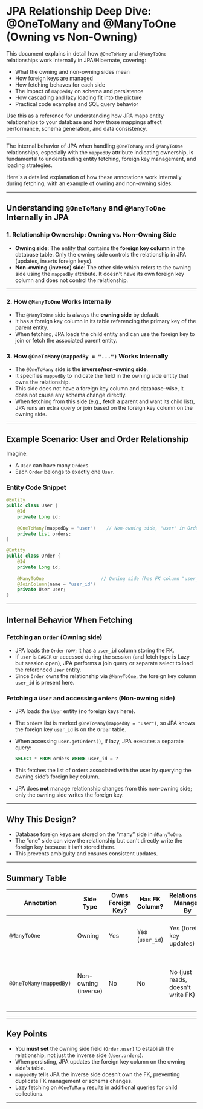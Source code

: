 # JPA Relationship Deep Dive: @OneToMany and @ManyToOne (Owning vs Non-Owning)

This document explains in detail how `@OneToMany` and `@ManyToOne` relationships work internally in JPA/Hibernate, covering:
- What the owning and non-owning sides mean
- How foreign keys are managed
- How fetching behaves for each side
- The impact of `mappedBy` on schema and persistence
- How cascading and lazy loading fit into the picture
- Practical code examples and SQL query behavior

Use this as a reference for understanding how JPA maps entity relationships to your database and how those mappings affect performance, schema generation, and data consistency.
***
The internal behavior of JPA when handling `@OneToMany` and `@ManyToOne` relationships, especially with the `mappedBy` attribute indicating ownership, is fundamental to understanding entity fetching, foreign key management, and loading strategies.

Here's a detailed explanation of how these annotations work internally during fetching, with an example of owning and non-owning sides:

***

## Understanding `@OneToMany` and `@ManyToOne` Internally in JPA

### 1. Relationship Ownership: Owning vs. Non-Owning Side

- **Owning side**: The entity that contains the **foreign key column** in the database table. Only the owning side controls the relationship in JPA (updates, inserts foreign keys).
- **Non-owning (inverse) side**: The other side which refers to the owning side using the `mappedBy` attribute. It doesn't have its own foreign key column and does not control the relationship.

***

### 2. How `@ManyToOne` Works Internally

- The `@ManyToOne` side is always the **owning side** by default.
- It has a foreign key column in its table referencing the primary key of the parent entity.
- When fetching, JPA loads the child entity and can use the foreign key to join or fetch the associated parent entity.

### 3. How `@OneToMany(mappedBy = "...")` Works Internally

- The `@OneToMany` side is the **inverse/non-owning side**.
- It specifies `mappedBy` to indicate the field in the owning side entity that owns the relationship.
- This side does not have a foreign key column and database-wise, it does not cause any schema change directly.
- When fetching from this side (e.g., fetch a parent and want its child list), JPA runs an extra query or join based on the foreign key column on the owning side.

***

## Example Scenario: User and Order Relationship

Imagine:

- A `User` can have many `Order`s.
- Each `Order` belongs to exactly one `User`.

### Entity Code Snippet

```java
@Entity
public class User {
    @Id
    private Long id;
    
    @OneToMany(mappedBy = "user")    // Non-owning side, "user" in Order owns relationship
    private List orders;
}

@Entity
public class Order {
    @Id
    private Long id;
    
    @ManyToOne                     // Owning side (has FK column "user_id")
    @JoinColumn(name = "user_id")
    private User user;
}
```

***

## Internal Behavior When Fetching

### Fetching an `Order` (Owning side)

- JPA loads the `Order` row; it has a `user_id` column storing the FK.
- If `user` is `EAGER` or accessed during the session (and fetch type is Lazy but session open), JPA performs a join query or separate select to load the referenced `User` entity.
- Since `Order` owns the relationship via `@ManyToOne`, the foreign key column `user_id` is present here.

### Fetching a `User` and accessing `orders` (Non-owning side)

- JPA loads the `User` entity (no foreign keys here).
- The `orders` list is marked `@OneToMany(mappedBy = "user")`, so JPA knows the foreign key `user_id` is on the `Order` table.
- When accessing `user.getOrders()`, if lazy, JPA executes a separate query:

  ```sql
  SELECT * FROM orders WHERE user_id = ?
  ```

- This fetches the list of orders associated with the user by querying the owning side’s foreign key column.
- JPA does **not** manage relationship changes from this non-owning side; only the owning side writes the foreign key.

***

## Why This Design?

- Database foreign keys are stored on the “many” side in `@ManyToOne`.
- The “one” side can view the relationship but can't directly write the foreign key because it isn’t stored there.
- This prevents ambiguity and ensures consistent updates.

***

## Summary Table

| Annotation        | Side Type       | Owns Foreign Key? | Has FK Column?   | Relationship Managed By               | Fetch Behavior                                      |
|-------------------|-----------------|-------------------|------------------|-------------------------------------|----------------------------------------------------|
| `@ManyToOne`      | Owning          | Yes               | Yes (`user_id`)  | Yes (foreign key updates)            | Loads FK directly; can join or lazy load as needed |
| `@OneToMany(mappedBy)` | Non-owning (inverse) | No                | No               | No (just reads, doesn't write FK)   | Uses FK column on owning side to fetch associated entities |

***

## Key Points

- You **must set** the owning side field (`Order.user`) to establish the relationship, not just the inverse side (`User.orders`).
- When persisting, JPA updates the foreign key column on the owning side's table.
- `mappedBy` tells JPA the inverse side doesn’t own the FK, preventing duplicate FK management or schema changes.
- Lazy fetching on `@OneToMany` results in additional queries for child collections.
***